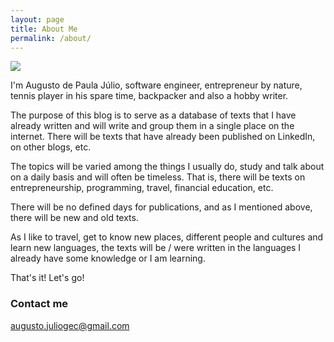 ```yaml
---
layout: page
title: About Me
permalink: /about/
---
```


<img src="{{ site.baseurl }}/images/profile-picture.jpg"/>

I'm Augusto de Paula Júlio, software engineer, entrepreneur by nature, tennis player in his spare time, backpacker and also a hobby writer.

The purpose of this blog is to serve as a database of texts that I have already written and will write and group them in a single place on the internet. There will be texts that have already been published on LinkedIn, on other blogs, etc.

The topics will be varied among the things I usually do, study and talk about on a daily basis and will often be timeless. That is, there will be texts on entrepreneurship, programming, travel, financial education, etc.

There will be no defined days for publications, and as I mentioned above, there will be new and old texts.

As I like to travel, get to know new places, different people and cultures and learn new languages, the texts will be / were written in the languages I already have some knowledge or I am learning.

That's it! Let's go!

### Contact me

[augusto.juliogec@gmail.com](mailto:augusto.juliogec@gmail.com)